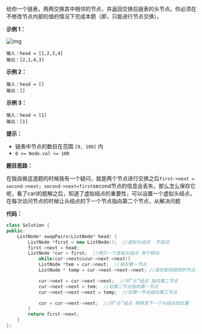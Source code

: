给你一个链表，两两交换其中相邻的节点，并返回交换后链表的头节点。你必须在不修改节点内部的值的情况下完成本题（即，只能进行节点交换）。

 

**示例 1：**

![img](https://assets.leetcode.com/uploads/2020/10/03/swap_ex1.jpg)

```
输入：head = [1,2,3,4]
输出：[2,1,4,3]
```

**示例 2：**

```
输入：head = []
输出：[]
```

**示例 3：**

```
输入：head = [1]
输出：[1]
```

 

**提示：**

- 链表中节点的数目在范围 `[0, 100]` 内
- `0 <= Node.val <= 100`





**题目思路：**

​	在独自做这道题的时候我有一个疑问，就是两个节点进行交换之后`first->next = second->next; second->next=first`second节点的信息会丢失，那么怎么保存它呢，看了carl的题解之后，知道了虚拟结点的重要性，可以设置一个虚拟头结点，在每次访问节点的时候让头结点的下一个节点指向第二个节点，从解决问题

**代码：**

```c++
class Solution {
public:
    ListNode* swapPairs(ListNode* head) {
        ListNode *first = new ListNode();  //虚拟头结点  不会动
        first->next = head;
        ListNode *cur = first;  //拷贝一个虚拟头结点 用于移动
            while(cur->next&&cur->next->next){
            ListNode *tem = cur->next;  //保存第一节点
            ListNode * temp = cur->next->next->next; //保存即将跳转的节点

            cur->next = cur->next->next;  //将“头”结点 指向第二节点
            cur->next->next = tem;  //将第二节点指向第一节点
            cur->next->next->next = temp;  //将第一节点指向第三节点

            cur = cur->next->next;  //将“头”结点 转移至下一个头结点的位置
        }
        return first->next;
    }
};
```

